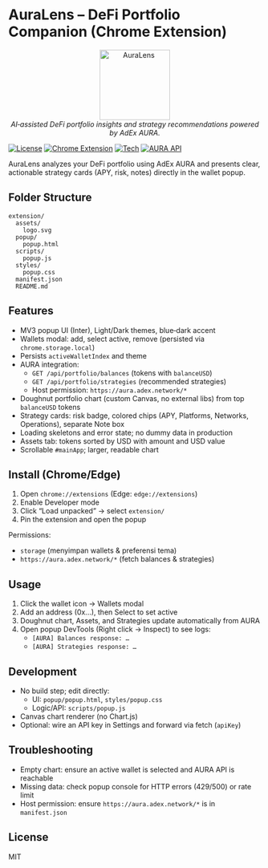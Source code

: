 ﻿# AuraLens – DeFi Portfolio Companion (Chrome Extension)

<div align="center">
  <img src="assets/logo.svg" alt="AuraLens" width="140" height="140" />
  <br/>
  <em>AI‑assisted DeFi portfolio insights and strategy recommendations powered by AdEx AURA.</em>
</div>

[![License](https://img.shields.io/badge/License-MIT-green.svg)](../LICENSE)
[![Chrome Extension](https://img.shields.io/badge/Chrome-Manifest%20V3-orange.svg)](https://developer.chrome.com/docs/extensions/mv3/)
[![Tech](https://img.shields.io/badge/Canvas-Chart-blue.svg)](#)
[![AURA API](https://img.shields.io/badge/Powered%20by-AdEx%20AURA-1E40AF.svg)](https://aura.adex.network)

AuraLens analyzes your DeFi portfolio using AdEx AURA and presents clear, actionable strategy cards (APY, risk, notes) directly in the wallet popup.

## Folder Structure

```
extension/
  assets/
    logo.svg
  popup/
    popup.html
  scripts/
    popup.js
  styles/
    popup.css
  manifest.json
  README.md
```

## Features
- MV3 popup UI (Inter), Light/Dark themes, blue‑dark accent
- Wallets modal: add, select active, remove (persisted via `chrome.storage.local`)
- Persists `activeWalletIndex` and theme
- AURA integration:
  - `GET /api/portfolio/balances` (tokens with `balanceUSD`)
  - `GET /api/portfolio/strategies` (recommended strategies)
  - Host permission: `https://aura.adex.network/*`
- Doughnut portfolio chart (custom Canvas, no external libs) from top `balanceUSD` tokens
- Strategy cards: risk badge, colored chips (APY, Platforms, Networks, Operations), separate Note box
- Loading skeletons and error state; no dummy data in production
- Assets tab: tokens sorted by USD with amount and USD value
- Scrollable `#mainApp`; larger, readable chart

## Install (Chrome/Edge)
1) Open `chrome://extensions` (Edge: `edge://extensions`)
2) Enable Developer mode
3) Click “Load unpacked” → select `extension/`
4) Pin the extension and open the popup

Permissions:
- `storage` (menyimpan wallets & preferensi tema)
- `https://aura.adex.network/*` (fetch balances & strategies)

## Usage
1) Click the wallet icon → Wallets modal
2) Add an address (0x...), then Select to set active
3) Doughnut chart, Assets, and Strategies update automatically from AURA
4) Open popup DevTools (Right click → Inspect) to see logs:
   - `[AURA] Balances response: …`
   - `[AURA] Strategies response: …`

## Development
- No build step; edit directly:
  - UI: `popup/popup.html`, `styles/popup.css`
  - Logic/API: `scripts/popup.js`
- Canvas chart renderer (no Chart.js)
- Optional: wire an API key in Settings and forward via fetch (`apiKey`)

## Troubleshooting
- Empty chart: ensure an active wallet is selected and AURA API is reachable
- Missing data: check popup console for HTTP errors (429/500) or rate limit
- Host permission: ensure `https://aura.adex.network/*` is in `manifest.json`

## License
MIT

